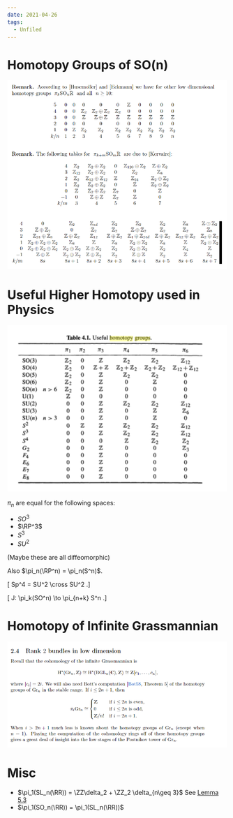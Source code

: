 ```yaml
---
date: 2021-04-26
tags: 
  - Unfiled
---
```


# Homotopy Groups of SO(n)

![Homotopy Groups of $SO^n$](../figures/2-22ReadingNotes-591bd%201.png)

# Useful Higher Homotopy used in Physics

![Various higher homotopy groups](../figures/2-22ReadingNotes-0ea10%201.png)

$\pi_n$ are equal for the following spaces:

- $SO^3$
- $\RP^3$
- $S^3$
- $SU^2$

 (Maybe these are all diffeomorphic)

Also $\pi_n(\RP^n) = \pi_n(S^n)$.

\[
Sp^4 = SU^2 \cross SU^2
.\]

\[
J: \pi_k(SO^n) \to \pi_{n+k} S^n
.\]


# Homotopy of Infinite Grassmannian

![Homotopy of infinite Grassmannian](../figures/2-22ReadingNotes-f759d%201.png)

# Misc
- $\pi_1(SL_n(\RR)) = \ZZ\delta_2 + \ZZ_2 \delta_{n\geq 3}$
  See [Lemma 5.3](http://www.math.rice.edu/~andyp/notes/HomotopySpheresLowDimTop.pdf)
- $\pi_1(SO_n(\RR)) = \pi_1(SL_n(\RR))$